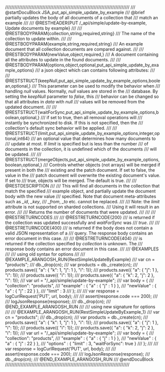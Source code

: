 ////////////////////////////////////////////////////////////////////////////////
/// @startDocuBlock JSA_put_api_simple_update_by_example
/// @brief partially updates the body of all documents of a collection that
/// match an example
///
/// @RESTHEADER{PUT /_api/simple/update-by-example, Update documents by example}
///
/// @RESTBODYPARAM{collection,string,required,string}
/// The name of the collection to update within.
///
/// @RESTBODYPARAM{example,string,required,string}
/// An example document that all collection documents are compared against.
///
/// @RESTBODYPARAM{newValue,object,required,}
/// A document containing all the attributes to update in the found documents.
///
/// @RESTBODYPARAM{options,object,optional,put_api_simple_update_by_example_options}
/// a json object which can contains following attributes:
///
/// @RESTSTRUCT{keepNull,put_api_simple_update_by_example_options,boolean,optional,}
/// This parameter can be used to modify the behavior when
/// handling *null* values. Normally, *null* values are stored in the
/// database. By setting the *keepNull* parameter to *false*, this
/// behavior can be changed so that all attributes in *data* with *null*
/// values will be removed from the updated document.
///
/// @RESTSTRUCT{waitForSync,put_api_simple_update_by_example_options,boolean,optional,}
/// if set to true, then all removal operations will
/// instantly be synchronized to disk. If this is not specified, then the
/// collection's default sync behavior will be applied.
///
/// @RESTSTRUCT{limit,put_api_simple_update_by_example_options,integer,optional,int64}
/// an optional value that determines how many documents to
/// update at most. If *limit* is specified but is less than the number
/// of documents in the collection, it is undefined which of the documents
/// will be updated.
///
/// @RESTSTRUCT{mergeObjects,put_api_simple_update_by_example_options,boolean,optional,}
/// Controls whether objects (not arrays) will be merged if present in both the
/// existing and the patch document. If set to false, the value in the
/// patch document will overwrite the existing document's value. If set to
/// true, objects will be merged. The default is true.
///
/// @RESTDESCRIPTION
///
/// This will find all documents in the collection that match the specified
/// example object, and partially update the document body with the new value
/// specified. Note that document meta-attributes such as *_id*, *_key*,
/// *_from*, *_to* etc. cannot be replaced.
///
/// Note: the *limit* attribute is not supported on sharded collections.
/// Using it will result in an error.
///
/// Returns the number of documents that were updated.
///
///
/// @RESTRETURNCODES
///
/// @RESTRETURNCODE{200}
/// is returned if the collection was updated successfully and *waitForSync* was
/// *true*.
///
/// @RESTRETURNCODE{400}
/// is returned if the body does not contain a valid JSON representation of a
/// query. The response body contains an error document in this case.
///
/// @RESTRETURNCODE{404}
/// is returned if the collection specified by *collection* is unknown.  The
/// response body contains an error document in this case.
///
/// @EXAMPLES
///
/// using old syntax for options
///
/// @EXAMPLE_ARANGOSH_RUN{RestSimpleUpdateByExample}
///     var cn = "products";
///     db._drop(cn);
///     var products = db._create(cn);
///     products.save({ "a": { "k": 1, "j": 1 }, "i": 1});
///     products.save({ "a": { "j": 1 }, "i": 1});
///     products.save({ "i": 1});
///     products.save({ "a": { "k": 2, "j": 2 }, "i": 1});
///     var url = "/_api/simple/update-by-example";
///     var body = {
///       "collection": "products",
///       "example" : { "a" : { "j" : 1 } },
///       "newValue" : { "a" : { "j" : 22 } },
///       "limit" : 3
///     };
///
///     var response = logCurlRequest('PUT', url, body);
///
///     assert(response.code === 200);
///
///     logJsonResponse(response);
///     db._drop(cn);
/// @END_EXAMPLE_ARANGOSH_RUN
///
/// using new signature for options
///
/// @EXAMPLE_ARANGOSH_RUN{RestSimpleUpdateByExample_1}
///     var cn = "products";
///     db._drop(cn);
///     var products = db._create(cn);
///     products.save({ "a": { "k": 1, "j": 1 }, "i": 1});
///     products.save({ "a": { "j": 1 }, "i": 1});
///     products.save({ "i": 1});
///     products.save({ "a": { "k": 2, "j": 2 }, "i": 1});
///     var url = "/_api/simple/update-by-example";
///     var body = {
///       "collection": "products",
///       "example" : { "a" : { "j" : 1 } },
///       "newValue" : { "a" : { "j" : 22 } },
///       "options" :  { "limit" : 3, "waitForSync": true }
///     };
///
///     var response = logCurlRequest('PUT', url, body);
///
///     assert(response.code === 200);
///
///     logJsonResponse(response);
///     db._drop(cn);
/// @END_EXAMPLE_ARANGOSH_RUN
/// @endDocuBlock
////////////////////////////////////////////////////////////////////////////////

